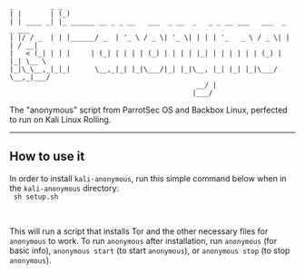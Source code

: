 <code>
_         _ _                                                               
| |       | (_)                                                              
| | ____ _| |_ ______ __ _ _ __   ___  _ __  _   _ _ __ ___   ___  _   _ ___ 
| |/ / _  | | |______/ _  | '_ \ / _ \| '_ \| | | | '_   _ \ / _ \| | | / __|
|   < (_| | | |     | (_| | | | | (_) | | | | |_| | | | | | | (_) | |_| \__ \
|_|\_\__,_|_|_|      \__,_|_| |_|\___/|_| |_|\__, |_| |_| |_|\___/ \__,_|___/
                                              __/ |                          
                                             |___/
</code>

The "anonymous" script from ParrotSec OS and Backbox Linux, perfected to run on Kali Linux Rolling.

<hr />

## How to use it
In order to install <code>kali-anonymous</code>, run this simple command below when in the <code>kali-anonymous</code> directory:
<br />
<code>
sh setup.sh
</code>

<br />

This will run a script that installs Tor and the other necessary files for <code>anonymous</code> to work.
To run <code>anonymous</code> after installation, run <code>anonymous</code> (for basic info), <code>anonymous start</code> (to start <code>anonymous</code>), or <code>anonymous stop</code> (to stop <code>anonymous</code>).
